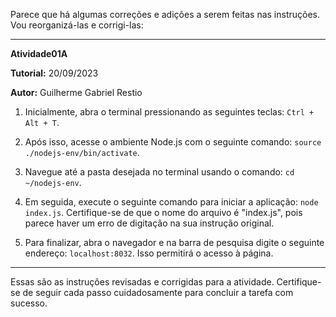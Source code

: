 Parece que há algumas correções e adições a serem feitas nas instruções. Vou reorganizá-las e corrigi-las:

---

**Atividade01A**

**Tutorial:** 20/09/2023

**Autor:** Guilherme Gabriel Restio

1. Inicialmente, abra o terminal pressionando as seguintes teclas: `Ctrl + Alt + T`.

2. Após isso, acesse o ambiente Node.js com o seguinte comando: `source ./nodejs-env/bin/activate`.

3. Navegue até a pasta desejada no terminal usando o comando: `cd ~/nodejs-env`.

4. Em seguida, execute o seguinte comando para iniciar a aplicação: `node index.js`. Certifique-se de que o nome do arquivo é "index.js", pois parece haver um erro de digitação na sua instrução original.

5. Para finalizar, abra o navegador e na barra de pesquisa digite o seguinte endereço: `localhost:8032`. Isso permitirá o acesso à página.

---

Essas são as instruções revisadas e corrigidas para a atividade. Certifique-se de seguir cada passo cuidadosamente para concluir a tarefa com sucesso.
